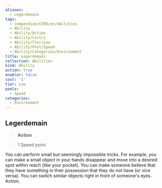 ```yaml
---
aliases:
  - Legerdemain
tags:
  - Compendium/CSRD/en/Abilities
  - Ability
  - Ability/Action
  - Ability/Cost/1
  - Ability/Tier/Low
  - Ability/Pool/Speed
  - Ability/Categories/Environment
title: Legerdemain
collection: Abilities
kind: Ability
action: true
enabler: false
cost: '1'
tier: Low
pools:
  - Speed
categories:
  - Environment
---
```

## Legerdemain    
>**Action**    
>1 Speed point  
    
You can perform small but seemingly impossible tricks. For example, you can make a small object in your hands disappear and move into a desired spot within reach (like your pocket). You can make someone believe that they have something in their possession that they do not have (or vice versa). You can switch similar objects right in front of someone's eyes. Action.
